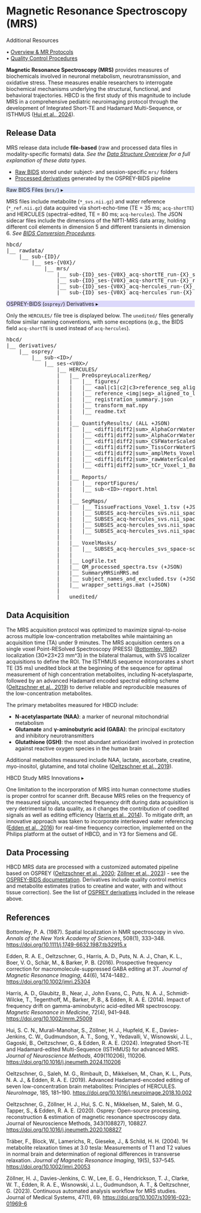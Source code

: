 # Magnetic Resonance Spectroscopy (MRS)

<div class="notification-banner static-banner">
  <span class="emoji"><i class="fa-solid fa-circle-info"></i></span>
  <span class="text">
    Additional Resources
  </span>
</div>
<div class="notification-static-content">
<p> 
• <a href="..">Overview & MR Protocols</a><br>
• <a href="../qc">Quality Control Procedures</a><br>
</p>
</div>

**Magnetic Resonance Spectroscopy (MRS)** provides measures of biochemicals involved in neuronal metabolism, neurotransmission, and oxidative stress. These measures enable researchers to interrogate biochemical mechanisms underlying the structural, functional, and behavioral trajectories. HBCD is the first study of this magnitude to include MRS in a comprehensive pediatric neuroimaging protocol through the development of Integrated Short-TE and Hadamard Multi-Sequence, or ISTHMUS ([Hui et al., 2024](https://doi.org/10.1016/j.jneumeth.2024.110206)).

## Release Data

MRS release data include **file-based** (raw and processed data files in modality-specific formats) data.
<i>See the <a href="../../../datacuration/overview" target="_blank">Data Structure Overview</a> for a full explanation of these data types.</i>

 - <i class="fa fa-hammer"></i> <a href="../../../datacuration/file-based-data/#raw-bids" target="_blank">Raw BIDS</a> stored under subject- and session-specific <code>mrs/</code> folders      
 - <i class="fas fa-cog"></i> <a href="../../../datacuration/file-based-data/#processed-derivatives" target="_blank">Processed derivatives</a> generated by the OSPREY-BIDS pipeline 

<div id="rawbids" class="table-banner" onclick="toggleCollapse(this)" style="background-color: #dde6fe;">
  <span class="emoji"><i class="fa fa-folder-tree"></i></span>
  <span class="text-with-link">
<span class="text">Raw BIDS Files (<code>mrs/</code>)</span>
  <a class="anchor-link" href="#rawbids" title="Copy link">
  <i class="fa-solid fa-link"></i>
  </a>
  </span>
  <span class="arrow">▸</span>
</div>
<div class="table-collapsible-content">
<p>MRS files include metabolite (<code>*_svs.nii.gz</code>) and water reference (<code>*_ref.nii.gz</code>) data acquired via short-echo-time (TE = 35 ms; <code>acq-shortTE</code>) and HERCULES (spectral-edited, TE = 80 ms; <code>acq-hercules</code>). The JSON sidecar files include the dimensions of the NIfTI-MRS data array, holding different coil elements in dimension 5 and different transients in dimension 6. <i>See <a href="../../../datacuration/file-based-data/#bids-conversion-procedures">BIDS Conversion Procedures</a>.</i></p>
<pre class="folder-tree">
hbcd/
|__ rawdata/ 
    |__ sub-<span class="label">{ID}</span>/
        |__ ses-<span class="label">{V0X}</span>/
            |__ mrs/
                |__ sub-<span class="label">{ID}</span>_ses-<span class="label">{V0X}</span>_acq-shortTE_run-<span class="label">{X}</span>_svs.nii.gz <span class="hashtag">(+JSON)</span>
                |__ sub-<span class="label">{ID}</span>_ses-<span class="label">{V0X}</span>_acq-shortTE_run-<span class="label">{X}</span>_ref.nii.gz <span class="hashtag">(+JSON)</span>
                |__ sub-<span class="label">{ID}</span>_ses-<span class="label">{V0X}</span>_acq-hercules_run-<span class="label">{X}</span>_svs.nii.gz <span class="hashtag">(+JSON)</span>
                |__ sub-<span class="label">{ID}</span>_ses-<span class="label">{V0X}</span>_acq-hercules_run-<span class="label">{X}</span>_ref.nii.gz <span class="hashtag">(+JSON)</span>
</pre>
</div>

<div id="derivatives" class="table-banner" onclick="toggleCollapse(this)" style="background-color: #dcd8fb;">
  <span class="emoji"><i class="fa fa-folder-tree"></i></span>
  <span class="text-with-link">
<span class="text">OSPREY-BIDS (<code>osprey/</code>) Derivatives</span>
  <a class="anchor-link" href="#derivatives" title="Copy link">
  <i class="fa-solid fa-link"></i>
  </a>
  </span>
  <span class="arrow">▸</span>
</div>
<div class="table-collapsible-content">
<p>Only the <code>HERCULES/</code> file tree is displayed below. The <code>unedited/</code> files generally follow similar naming conventions, with some exceptions (e.g., the BIDS field <code>acq-shortTE</code> is used instead of <code>acq-hercules</code>).</p>
<pre class="folder-tree">
hbcd/
|__ derivatives/ 
    |__ osprey/
        |__ sub-<span class="label">&lt;ID&gt;</span>/
            |__ ses-<span class="label">&lt;V0X&gt;</span>/
                |__ HERCULES/
                |   |__ PreOspreyLocalizerReg/
                |   |   |__ figures/
                |   |   |__ <span class="placeholder">&lt;aal|c1|c2|c3&gt;</span>reference_seg_aligned_to_localizer.nii.gz
                |   |   |__ reference_<span class="placeholder">&lt;img|seg&gt;</span>_aligned_to_localizer.nii.gz
                |   |   |__ registration_summary.json
                |   |   |__ transform_mat.npy
                |   |   |__ readme.txt
                |   |
                |   |__ QuantifyResults/ <span class="hashtag">(ALL +JSON)</span>
                |   |   |__ <span class="placeholder">&lt;diff1|diff2|sum&gt;</span>_AlphaCorrWaterScaledGroupNormed_Voxel_1_Basis_1.tsv
                |   |   |__ <span class="placeholder">&lt;diff1|diff2|sum&gt;</span>_AlphaCorrWaterScaled_Voxel_1_Basis_1.tsv
                |   |   |__ <span class="placeholder">&lt;diff1|diff2|sum&gt;</span>_CSFWaterScaled_Voxel_1_Basis_1.tsv 
                |   |   |__ <span class="placeholder">&lt;diff1|diff2|sum&gt;</span>_TissCorrWaterScaled_Voxel_1_Basis_1.tsv
                |   |   |__ <span class="placeholder">&lt;diff1|diff2|sum&gt;</span>_amplMets_Voxel_1_Basis_1.tsv
                |   |   |__ <span class="placeholder">&lt;diff1|diff2|sum&gt;</span>_rawWaterScaled_Voxel_1_Basis_1.tsv
                |   |   |__ <span class="placeholder">&lt;diff1|diff2|sum&gt;</span>_tCr_Voxel_1_Basis_1.tsv
                |   |
                |   |__ Reports/
                |   |   |__ reportFigures/
                |   |   |__ sub-<span class="label">&lt;ID&gt;</span>-report.html
                |   |
                |   |__ SegMaps/
                |   |   |__ TissueFractions_Voxel_1.tsv <span class="hashtag">(+JSON)</span>
                |   |   |__ <span class="subses">SUBSES</span>_acq-hercules_svs.nii_space-scanner_Voxel-1_label-CSF.nii.gz
                |   |   |__ <span class="subses">SUBSES</span>_acq-hercules_svs.nii_space-scanner_Voxel-1_label-GM.nii.gz
                |   |   |__ <span class="subses">SUBSES</span>_acq-hercules_svs.nii_space-scanner_Voxel-1_label-Tha.nii.gz
                |   |   |__ <span class="subses">SUBSES</span>_acq-hercules_svs.nii_space-scanner_Voxel-1_label-WM.nii.gz
                |   |
                |   |__ VoxelMasks/
                |   |   |__ <span class="subses">SUBSES</span>_acq-hercules_svs_space-scanner_mask.nii.gz
                |   |
                |   |__ LogFile.txt
                |   |__ QM_processed_spectra.tsv <span class="hashtag">(+JSON)</span>
                |   |__ SummaryMRSinMRS.md
                |   |__ subject_names_and_excluded.tsv <span class="hashtag">(+JSON)</span>
                |   |__ wrapper_settings.mat <span class="hashtag">(+JSON)</span>
                |
                |__ unedited/
</pre>
</div>

## Data Acquisition

The MRS acquisition protocol was optimized to maximize signal-to-noise across multiple low-concentration metabolites while maintaining an acquisition time (TA) under 9 minutes. The MRS acquisition centers on a single voxel Point-RESolved Spectroscopy (PRESS) ([Bottomley, 1987](https://doi.org/10.1111/j.1749-6632.1987.tb32915.x)) localization (30×23×23 mm^3) in the bilateral thalamus, with SVS localizer acquisitions to define the ROI. The ISTHMUS sequence incorporates a short TE (35 ms) unedited block at the beginning of the sequence for optimal measurement of high concentration metabolites, including N-acetylasparte, followed by an advanced Hadamard encoded spectral editing scheme ([Oeltzschner et al., 2019](https://doi.org/10.1016/j.neuroimage.2018.10.002)) to derive reliable and reproducible measures of the low-concentration metabolites. 

The primary metabolites measured for HBCD include: 

- **N-acetylaspartate (NAA)**: a marker of neuronal mitochondrial metabolism
- **Glutamate** and **γ-aminobutyric acid (GABA)**: the principal excitatory and inhibitory neurotransmitters
- **Glutathione (GSH)**: the most abundant antioxidant involved in protection against reactive oxygen species in the human brain

Additional metabolites measured include NAA, lactate, ascorbate, creatine, myo-inositol, glutamine, and total choline ([Oeltzschner et al., 2019](https://doi.org/10.1016/j.neuroimage.2018.10.002)).

<div id="innovations" class="table-banner" onclick="toggleCollapse(this)">
  <span class="emoji"><i class="fa fa-rocket"></i></span>
  <span class="text-with-link">
  <span class="text">HBCD Study MRS Innovations</span>
  <a class="anchor-link" href="#innovations" title="Copy link">
  <i class="fa-solid fa-link"></i>
  </a>
  </span>
  <span class="arrow">▸</span>
</div>
<div class="collapsible-content">
<p>One limitation to the incorporation of MRS into human connectome studies is proper control for scanner drift. Because MRS relies on the frequency of the measured signals, uncorrected frequency drift during data acquisition is very detrimental to data quality, as it changes the contribution of coedited signals as well as editing efficiency (<a href="https://doi.org/10.1002/mrm.25009">Harris et al., 2014</a>). To mitigate drift, an innovative approach was taken to incorporate interleaved water referencing (<a href="https://doi.org/10.1002/jmri.25304">Edden et al., 2016</a>) for real-time frequency correction, implemented on the Philips platform at the outset of HBCD, and in Y3 for Siemens and GE.</p>
</div>

## Data Processing

HBCD MRS data are processed with a customized automated pipeline based on OSPREY ([Oeltzschner et al., 2020](https://doi.org/10.1016/j.jneumeth.2020.108827); [Zöllner et al., 2023](https://doi.org/10.1007/s10916-023-01969-6)) - see the [OSPREY-BIDS documentation](https://osprey-bids.readthedocs.io/en/latest/index.html). Derivatives include quality control metrics and metabolite estimates (ratios to creatine and water, with and without tissue correction). See the list of [OSPREY derivatives](#derivatives) included in the release above.

## References
<div class="references">
    <p>Bottomley, P. A. (1987). Spatial localization in NMR spectroscopy in vivo. <em>Annals of the New York Academy of Sciences</em>, 508(1), 333–348. <a href="https://doi.org/10.1111/j.1749-6632.1987.tb32915.x">https://doi.org/10.1111/j.1749-6632.1987.tb32915.x</a></p>
    <p>Edden, R. A. E., Oeltzschner, G., Harris, A. D., Puts, N. A. J., Chan, K. L., Boer, V. O., Schär, M., & Barker, P. B. (2016). Prospective frequency correction for macromolecule-suppressed GABA editing at 3T. <em>Journal of Magnetic Resonance Imaging</em>, 44(6), 1474–1482.. <a href="https://doi.org/10.1002/jmri.25304">https://doi.org/10.1002/jmri.25304</a></p>
    <p>Harris, A. D., Glaubitz, B., Near, J., John Evans, C., Puts, N. A. J., Schmidt-Wilcke, T., Tegenthoff, M., Barker, P. B., & Edden, R. A. E. (2014). Impact of frequency drift on gamma-aminobutyric acid-edited MR spectroscopy. <em>Magnetic Resonance in Medicine</em>, 72(4), 941–948. <a href="https://doi.org/10.1002/mrm.25009">https://doi.org/10.1002/mrm.25009</a></p>
    <p>Hui, S. C. N., Murali-Manohar, S., Zöllner, H. J., Hupfeld, K. E., Davies-Jenkins, C. W., Gudmundson, A. T., Song, Y., Yedavalli, V., Wisnowski, J. L., Gagoski, B., Oeltzschner, G., & Edden, R. A. E. (2024). Integrated Short-TE and Hadamard-edited Multi-Sequence (ISTHMUS) for advanced MRS. <em>Journal of Neuroscience Methods</em>, 409(110206), 110206. <a href="https://doi.org/10.1016/j.jneumeth.2024.110206">https://doi.org/10.1016/j.jneumeth.2024.110206</a></p>
    <p>Oeltzschner, G., Saleh, M. G., Rimbault, D., Mikkelsen, M., Chan, K. L., Puts, N. A. J., & Edden, R. A. E. (2019). Advanced Hadamard-encoded editing of seven low-concentration brain metabolites: Principles of HERCULES. <em>NeuroImage</em>, 185, 181–190. <a href="https://doi.org/10.1016/j.neuroimage.2018.10.002">https://doi.org/10.1016/j.neuroimage.2018.10.002</a></p>
    <p>Oeltzschner, G., Zöllner, H. J., Hui, S. C. N., Mikkelsen, M., Saleh, M. G., Tapper, S., & Edden, R. A. E. (2020). Osprey: Open-source processing, reconstruction & estimation of magnetic resonance spectroscopy data. Journal of Neuroscience Methods, 343(108827), 108827. <a href="https://doi.org/10.1016/j.jneumeth.2020.108827">https://doi.org/10.1016/j.jneumeth.2020.108827</a></p>
    <p>Träber, F., Block, W., Lamerichs, R., Gieseke, J., & Schild, H. H. (2004). 1H metabolite relaxation times at 3.0 tesla: Measurements of T1 and T2 values in normal brain and determination of regional differences in transverse relaxation. <em>Journal of Magnetic Resonance Imaging</em>, 19(5), 537–545. <a href="https://doi.org/10.1002/jmri.20053">https://doi.org/10.1002/jmri.20053</a></p>
    <p>Zöllner, H. J., Davies-Jenkins, C. W., Lee, E. G., Hendrickson, T. J., Clarke, W. T., Edden, R. A. E., Wisnowski, J. L., Gudmundson, A. T., & Oeltzschner, G. (2023). Continuous automated analysis workflow for MRS studies. Journal of Medical Systems, 47(1), 69. <a href="https://doi.org/10.1007/s10916-023-01969-6">https://doi.org/10.1007/s10916-023-01969-6</a></p>
</div>
<br>



 